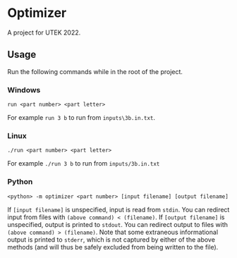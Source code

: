 # Optimizer
A project for UTEK 2022.

## Usage
Run the following commands while in the root of the project.

### Windows
```
run <part number> <part letter>
```
For example `run 3 b` to run from `inputs\3b.in.txt`.

### Linux
```
./run <part number> <part letter>
```
For example `./run 3 b` to run from `inputs/3b.in.txt`

### Python
```
<python> -m optimizer <part number> [input filename] [output filename]
```
If `[input filename]` is unspecified, input is read from `stdin`. You can redirect input from files with `(above command) < (filename)`.
If `[output filename]` is unspecified, output is printed to `stdout`. You can redirect output to files with `(above command) > (filename)`.
Note that some extraneous informational output is printed to `stderr`, which is not captured by either of the above methods (and will thus be safely excluded from being written to the file).